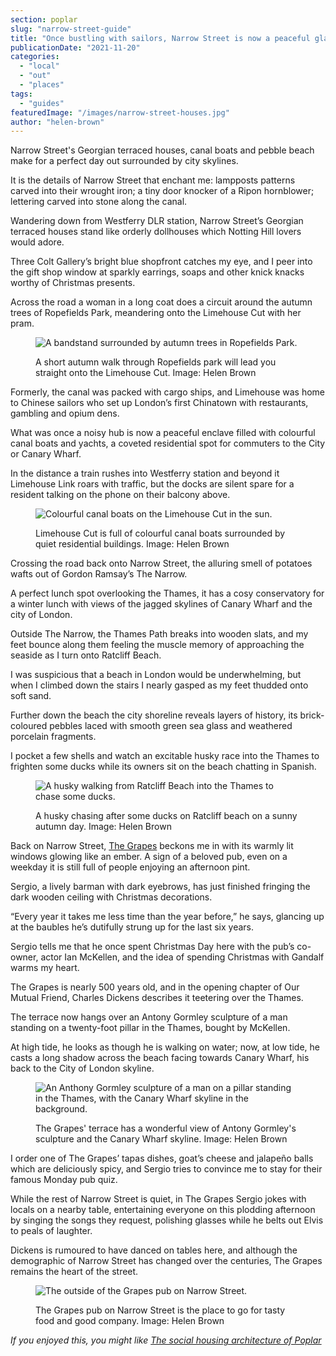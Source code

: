 ```yaml
---
section: poplar
slug: "narrow-street-guide"
title: "Once bustling with sailors, Narrow Street is now a peaceful glance back in time"
publicationDate: "2021-11-20"
categories: 
  - "local"
  - "out"
  - "places"
tags: 
  - "guides"
featuredImage: "/images/narrow-street-houses.jpg"
author: "helen-brown"
---
```


Narrow Street's Georgian terraced houses, canal boats and pebble beach make for a perfect day out surrounded by city skylines.

It is the details of Narrow Street that enchant me: lampposts patterns carved into their wrought iron; a tiny door knocker of a Ripon hornblower; lettering carved into stone along the canal. 

Wandering down from Westferry DLR station, Narrow Street’s Georgian terraced houses stand like orderly dollhouses which Notting Hill lovers would adore. 

Three Colt Gallery’s bright blue shopfront catches my eye, and I peer into the gift shop window at sparkly earrings, soaps and other knick knacks worthy of Christmas presents. 

Across the road a woman in a long coat does a circuit around the autumn trees of Ropefields Park, meandering onto the Limehouse Cut with her pram. 

<figure>

![A bandstand surrounded by autumn trees in Ropefields Park. ](/images/Ropemakers-fields-bandstand-1024x683.jpg)

<figcaption>

A short autumn walk through Ropefields park will lead you straight onto the Limehouse Cut. Image: Helen Brown

</figcaption>

</figure>

Formerly, the canal was packed with cargo ships, and Limehouse was home to Chinese sailors who set up London’s first Chinatown with restaurants, gambling and opium dens. 

What was once a noisy hub is now a peaceful enclave filled with colourful canal boats and yachts, a coveted residential spot for commuters to the City or Canary Wharf. 

In the distance a train rushes into Westferry station and beyond it Limehouse Link roars with traffic, but the docks are silent spare for a resident talking on the phone on their balcony above. 

<figure>

![Colourful canal boats on the Limehouse Cut in the sun.](/images/canal-narrow-street-1024x683.jpg)

<figcaption>

Limehouse Cut is full of colourful canal boats surrounded by quiet residential buildings. Image: Helen Brown

</figcaption>

</figure>

Crossing the road back onto Narrow Street, the alluring smell of potatoes wafts out of Gordon Ramsay’s The Narrow. 

A perfect lunch spot overlooking the Thames, it has a cosy conservatory for a winter lunch with views of the jagged skylines of Canary Wharf and the city of London.

Outside The Narrow, the Thames Path breaks into wooden slats, and my feet bounce along them feeling the muscle memory of approaching the seaside as I turn onto Ratcliff Beach. 

I was suspicious that a beach in London would be underwhelming, but when I climbed down the stairs I nearly gasped as my feet thudded onto soft sand. 

Further down the beach the city shoreline reveals layers of history, its brick-coloured pebbles laced with smooth green sea glass and weathered porcelain fragments. 

I pocket a few shells and watch an excitable husky race into the Thames to frighten some ducks while its owners sit on the beach chatting in Spanish.

<figure>

![A husky walking from Ratcliff Beach into the Thames to chase some ducks.](/images/dog-ducks-ratcliff-beach-1024x683.jpg)

<figcaption>

A husky chasing after some ducks on Ratcliff beach on a sunny autumn day. Image: Helen Brown

</figcaption>

</figure>

Back on Narrow Street, [The Grapes](http://www.thegrapes.co.uk/history.php) beckons me in with its warmly lit windows glowing like an ember. A sign of a beloved pub, even on a weekday it is still full of people enjoying an afternoon pint. 

Sergio, a lively barman with dark eyebrows, has just finished fringing the dark wooden ceiling with Christmas decorations. 

“Every year it takes me less time than the year before,” he says, glancing up at the baubles he’s dutifully strung up for the last six years. 

Sergio tells me that he once spent Christmas Day here with the pub’s co-owner, actor Ian McKellen, and the idea of spending Christmas with Gandalf warms my heart. 

The Grapes is nearly 500 years old, and in the opening chapter of Our Mutual Friend, Charles Dickens describes it teetering over the Thames. 

The terrace now hangs over an Antony Gormley sculpture of a man standing on a twenty-foot pillar in the Thames, bought by McKellen. 

At high tide, he looks as though he is walking on water; now, at low tide, he casts a long shadow across the beach facing towards Canary Wharf, his back to the City of London skyline.

<figure>

![An Anthony Gormley sculpture of a man on a pillar standing in the Thames, with the Canary Wharf skyline in the background.](/images/anthony-gormley-the-grapes-1024x683.jpg)

<figcaption>

The Grapes' terrace has a wonderful view of Antony Gormley's sculpture and the Canary Wharf skyline. Image: Helen Brown

</figcaption>

</figure>

I order one of The Grapes’ tapas dishes, goat’s cheese and jalapeño balls which are deliciously spicy, and Sergio tries to convince me to stay for their famous Monday pub quiz. 

While the rest of Narrow Street is quiet, in The Grapes Sergio jokes with locals on a nearby table, entertaining everyone on this plodding afternoon by singing the songs they request, polishing glasses while he belts out Elvis to peals of laughter. 

Dickens is rumoured to have danced on tables here, and although the demographic of Narrow Street has changed over the centuries, The Grapes remains the heart of the street. 

<figure>

![The outside of the Grapes pub on Narrow Street.](/images/the-grapes-narrow-street-1024x683.jpg)

<figcaption>

The Grapes pub on Narrow Street is the place to go for tasty food and good company. Image: Helen Brown

</figcaption>

</figure>

_If you enjoyed this, you might like [The social housing architecture of Poplar](https://poplarlondon.co.uk/walk-social-housing-poplars-architecture/)_
